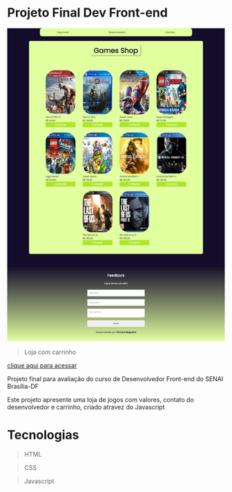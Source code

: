 # Projeto Final Dev Front-end

![preview](/imagens/Loja-games.jpeg)

> Loja com carrinho

[clique aqui para acessar](https://vinidevit.github.io/Projeto-loja)

Projeto final para avaliação do curso de Desenvolvedor Front-end do SENAI Brasília-DF

Este projeto apresente uma loja de jogos com valores, contato do desenvolvedor e carrinho, criado atravez do Javascript

# Tecnologias

> HTML

> CSS

> Javascript
